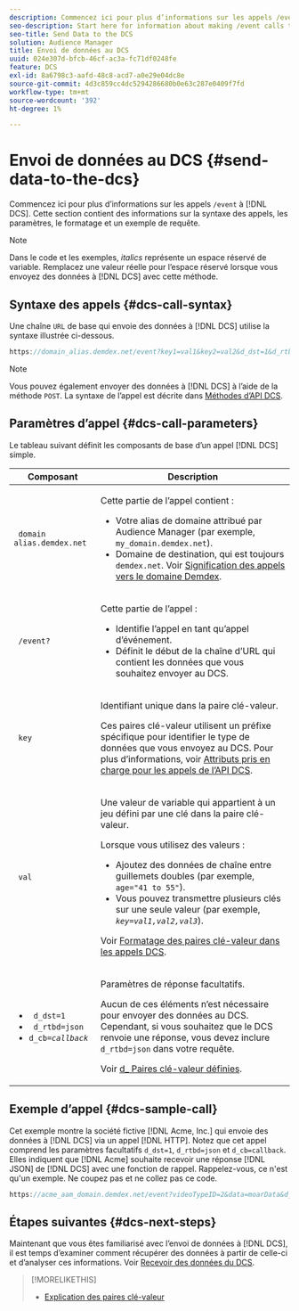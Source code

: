 ```yaml
---
description: Commencez ici pour plus d’informations sur les appels /event au serveur de collecte de données. Cette section contient des informations sur la syntaxe des appels, les paramètres, le formatage et un exemple de requête.
seo-description: Start here for information about making /event calls to the DCS. This section includes information about call syntax, parameters, formatting, and a request example.
seo-title: Send Data to the DCS
solution: Audience Manager
title: Envoi de données au DCS
uuid: 024e307d-bfcb-46cf-ac3a-fc71df0248fe
feature: DCS
exl-id: 8a6798c3-aafd-48c8-acd7-a0e29e04dc8e
source-git-commit: 4d3c859cc4dc5294286680b0e63c287e0409f7fd
workflow-type: tm+mt
source-wordcount: '392'
ht-degree: 1%

---
```


# Envoi de données au DCS {#send-data-to-the-dcs}

Commencez ici pour plus d’informations sur les appels `/event` à [!DNL DCS]. Cette section contient des informations sur la syntaxe des appels, les paramètres, le formatage et un exemple de requête.

>[!NOTE]
>
>Dans le code et les exemples, *italics* représente un espace réservé de variable. Remplacez une valeur réelle pour l’espace réservé lorsque vous envoyez des données à [!DNL DCS] avec cette méthode.

## Syntaxe des appels {#dcs-call-syntax}

Une chaîne `URL` de base qui envoie des données à [!DNL DCS] utilise la syntaxe illustrée ci-dessous.

```js
https://domain_alias.demdex.net/event?key1=val1&key2=val2&d_dst=1&d_rtbd=json&d_cb=callback
```

>[!NOTE]
>
>Vous pouvez également envoyer des données à [!DNL DCS] à l’aide de la méthode `POST`. La syntaxe de l’appel est décrite dans [Méthodes d’API DCS](../../../api/dcs-intro/dcs-api-reference/dcs-api-methods.md).

## Paramètres d’appel {#dcs-call-parameters}

Le tableau suivant définit les composants de base d’un appel [!DNL DCS] simple.

<table id="table_5F6A5B324EB848168543386516FBF384"> 
 <thead> 
  <tr> 
   <th colname="col1" class="entry"> Composant </th> 
   <th colname="col2" class="entry"> Description </th> 
  </tr> 
 </thead>
 <tbody> 
  <tr> 
   <td colname="col1"> <p> <code> domain alias.demdex.net</code> </p> </td> 
   <td colname="col2"> <p>Cette partie de l’appel contient : </p> <p> 
     <ul id="ul_3EDA9C7BA6794D06BCB07A75A9BD2372"> 
      <li id="li_74624CA78D6F4536A8164AE1FA1DECB9">Votre alias de domaine attribué par <span class="keyword"> Audience Manager</span> (par exemple, <code> my_domain.demdex.net</code>). </li> 
      <li id="li_08ABE91CA247403AA480B3FB4BEF83BA">Domaine de destination, qui est toujours <code> demdex.net</code>. Voir <a href="../../../reference/demdex-calls.md"> Signification des appels vers le domaine Demdex</a>. </li> 
     </ul> </p> </td> 
  </tr> 
  <tr> 
   <td colname="col1"> <p> <code> /event?</code> </p> </td> 
   <td colname="col2"> <p>Cette partie de l’appel : </p> <p> 
     <ul id="ul_6332444A305A4F12A7CBE471CA508516"> 
      <li id="li_1C5C111B2B0E4621B3FC0C20D6516041">Identifie l’appel en tant qu’appel d’événement. </li> 
      <li id="li_DBCE9B1C70604A629ECD7AC0A9052198">Définit le début de la chaîne d’URL qui contient les données que vous souhaitez envoyer au <span class="wintitle"> DCS</span>. </li> 
     </ul> </p> </td> 
  </tr> 
  <tr> 
   <td colname="col1"> <p> <code> key</code> </p> </td> 
   <td colname="col2"> <p>Identifiant unique dans la paire clé-valeur. </p> <p>Ces paires clé-valeur utilisent un préfixe spécifique pour identifier le type de données que vous envoyez au <span class="wintitle"> DCS</span>. Pour plus d’informations, voir <a href="../../../api/dcs-intro/dcs-api-reference/dcs-keys.md"> Attributs pris en charge pour les appels de l’API DCS</a>. </p> </td> 
  </tr> 
  <tr> 
   <td colname="col1"> <p> <code> val</code> </p> </td> 
   <td colname="col2"> <p>Une valeur de variable qui appartient à un jeu défini par une clé dans la paire clé-valeur. </p> <p>Lorsque vous utilisez des valeurs : </p> <p> 
     <ul id="ul_624DC78759F74AD8920220058E54E083"> 
      <li id="li_091E5B4820EC4A93B775433E428E74AB">Ajoutez des données de chaîne entre guillemets doubles (par exemple, <code> age="41 to 55"</code>). </li> 
      <li id="li_C558E3BA6EE34413BBBB962D4CD0D10E">Vous pouvez transmettre plusieurs clés sur une seule valeur (par exemple, <i><code>key</i>=<i>val1,val2,val3</i></code></i>). </li> 
     </ul> </p> <p>Voir <a href="../../../api/dcs-intro/dcs-api-reference/dcs-key-format.md"> Formatage des paires clé-valeur dans les appels DCS</a>. </p> </td>
  </tr> 
  <tr> 
   <td colname="col1"> <p> 
     <ul id="ul_36E2C1A0538D4D2C94DFC1335720A524"> 
      <li id="li_8902EED431CE4F0189A94868FA52DB1F"> <code> d_dst=1</code> </li> 
      <li id="li_4B6B29499D444E31808DE0A9AA0442D0"> <code> d_rtbd=json</code> </li> 
      <li id="li_3430CD0438604B83BE6437E6EC480816"> <code>d_cb=<i>callback</i></code> </li>
     </ul> </p> </td> 
   <td colname="col2"> <p>Paramètres de réponse facultatifs. </p> <p> Aucun de ces éléments n’est nécessaire pour envoyer des données au <span class="wintitle"> DCS</span>. Cependant, si vous souhaitez que le <span class="wintitle"> DCS</span> renvoie une réponse, vous devez inclure <code> d_rtbd=json</code> dans votre requête. </p> <p>Voir <a href="../../../api/dcs-intro/dcs-api-reference/dcs-keys.md#d-attributes"> d_ Paires clé-valeur définies</a>. </p> </td> 
  </tr>
 </tbody>
</table>

## Exemple d’appel {#dcs-sample-call}

Cet exemple montre la société fictive [!DNL Acme, Inc.] qui envoie des données à [!DNL DCS] via un appel [!DNL HTTP]. Notez que cet appel comprend les paramètres facultatifs `d_dst=1`, `d_rtbd=json` et `d_cb=callback`. Elles indiquent que [!DNL Acme] souhaite recevoir une réponse [!DNL JSON] de [!DNL DCS] avec une fonction de rappel. Rappelez-vous, ce n&#39;est qu&#39;un exemple. Ne coupez pas et ne collez pas ce code.

```js
https://acme_aam_domain.demdex.net/event?videoTypeID=2&data=moarData&d_dst=1&d_rtbd=json&d_cb=acme_callback
```

## Étapes suivantes {#dcs-next-steps}

Maintenant que vous êtes familiarisé avec l’envoi de données à [!DNL DCS], il est temps d’examiner comment récupérer des données à partir de celle-ci et d’analyser ces informations. Voir [Recevoir des données du DCS](../../../api/dcs-intro/dcs-event-calls/dcs-url-receive.md).

>[!MORELIKETHIS]
>
>* [Explication des paires clé-valeur](../../../reference/key-value-pairs-explained.md)
